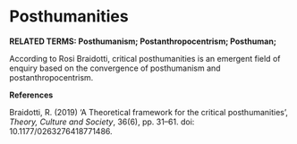 # Posthumanities

**RELATED TERMS: Posthumanism; Postanthropocentrism; Posthuman;**

According to Rosi Braidotti, critical posthumanities is an emergent field of enquiry based on the convergence of posthumanism and postanthropocentrism. 

**References**

Braidotti, R. (2019) ‘A Theoretical framework for the critical posthumanities’, _Theory, Culture and Society_, 36(6), pp. 31–61. doi: 10.1177/0263276418771486.
